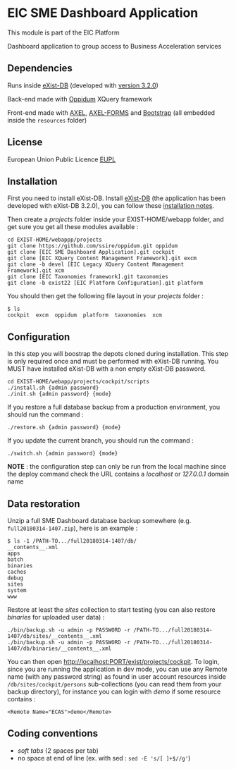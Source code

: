 EIC SME Dashboard Application
=======

This module is part of the EIC Platform

Dashboard application to group access to Business Acceleration services

## Dependencies

Runs inside [eXist-DB](http://exist-db.org/) (developed with [version 3.2.0](https://bintray.com/existdb/releases/exist))

Back-end made with [Oppidum](https://www.github.com/ssire/oppidum/) XQuery framework

Front-end made with [AXEL](http://ssire.github.io/axel/), [AXEL-FORMS](http://ssire.github.io/axel/) and [Bootstrap](http://twitter.github.io/bootstrap/) (all embedded inside the `resources` folder)

## License

European Union Public Licence [EUPL](https://joinup.ec.europa.eu/collection/eupl/eupl-text-11-12)

## Installation

First you need to install eXist-DB. Install [eXist-DB](https://bintray.com/existdb/releases/exist) (the application has been developed with eXist-DB 3.2.0), you can follow these [installation notes](https://github.com/ssire/oppidum/wiki/exist-db-installation-notes).

Then create a *projects* folder inside your EXIST-HOME/webapp folder, and get sure you get all these modules available :

    cd EXIST-HOME/webappp/projects
    git clone https://github.com/ssire/oppidum.git oppidum
    git clone [EIC SME Dashboard Application].git cockpit
    git clone [EIC XQuery Content Management Framework].git excm
    git clone -b devel [EIC Legacy XQuery Content Management Framework].git xcm
    git clone [EIC Taxonomies framework].git taxonomies
    git clone -b exist22 [EIC Platform Configuration].git platform
    
You should then get the following file layout in your *projects* folder :

    $ ls
    cockpit  excm  oppidum  platform  taxonomies  xcm

## Configuration

In this step you will boostrap the depots cloned during installation. This step is only required once and must be performed with eXist-DB running. You MUST have installed eXist-DB with a non empty eXist-DB password.

    cd EXIST-HOME/webapp/projects/cockpit/scripts
    ./install.sh {admin password}
    ./init.sh {admin password} {mode}

If you restore a full database backup from a production environment, you should run the command :

    ./restore.sh {admin password} {mode}

If you update the current branch, you should run the command :

    ./switch.sh {admin password} {mode}

**NOTE** : the configuration step can only be run from the local machine since the deploy command check the URL contains a *localhost* or *127.0.0.1* domain name

## Data restoration

Unzip a full SME Dashboard database backup somewhere (e.g. `full20180314-1407.zip`), here is an example :

    $ ls -1 /PATH-TO.../full20180314-1407/db/
    __contents__.xml
    apps
    batch
    binaries
    caches
    debug
    sites
    system
    www

Restore at least the *sites* collection to start testing (you can also restore *binaries* for uploaded user data) :

    ./bin/backup.sh -u admin -p PASSWORD -r /PATH-TO.../full20180314-1407/db/sites/__contents__.xml
    ./bin/backup.sh -u admin -p PASSWORD -r /PATH-TO.../full20180314-1407/db/binaries/__contents__.xml

You can then open [http://localhost:PORT/exist/projects/cockpit](). To login, since you are running the application in dev mode, you can use any Remote name (with any password string) as found in user account resources inside `/db/sites/cockpit/persons` sub-collections (you can read them from your backup directory), for instance you can login with *demo* if some resource contains :

    <Remote Name="ECAS">demo</Remote>

## Coding conventions

* _soft tabs_ (2 spaces per tab)
* no space at end of line (ex. with sed : `sed -E 's/[ ]+$//g'`)

